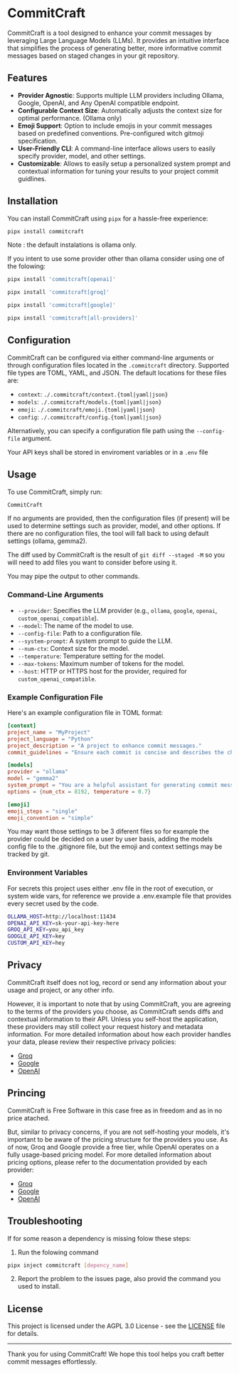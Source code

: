  # CommitCraft

CommitCraft is a tool designed to enhance your commit messages by leveraging Large Language Models (LLMs). It provides an intuitive interface that simplifies the process of generating better, more informative commit messages based on staged changes in your git repository.

## Features

- **Provider Agnostic**: Supports multiple LLM providers including Ollama, Google, OpenAI, and Any OpenAI compatible endpoint.
- **Configurable Context Size**: Automatically adjusts the context size for optimal performance. (Ollama only)
- **Emoji Support**: Option to include emojis in your commit messages based on predefined conventions. Pre-configured witch gitmoji specification.
- **User-Friendly CLI**: A command-line interface allows users to easily specify provider, model, and other settings.
- **Customizable**: Allows to easily setup a personalized system prompt and contextual information for tuning your results to your project commit guidlines.

## Installation

You can install CommitCraft using `pipx` for a hassle-free experience:

```bash
pipx install commitcraft
```
Note : the default instalations is ollama only.

If you intent to use some provider other than ollama consider using one of the folowing:

```bash
pipx install 'commitcraft[openai]'
```

```bash
pipx install 'commitcraft[groq]'
```

```bash
pipx install 'commitcraft[google]'
```

```bash
pipx install 'commitcraft[all-providers]'
```


## Configuration

CommitCraft can be configured via either command-line arguments or through configuration files located in the `.commitcraft` directory. Supported file types are TOML, YAML, and JSON. The default locations for these files are:

- `context`: `./.commitcraft/context.{toml|yaml|json}`
- `models`: `./.commitcraft/models.{toml|yaml|json}`
- `emoji`: `./.commitcraft/emoji.{toml|yaml|json}`
- `config`: `./.commitcraft/config.{toml|yaml|json}`

Alternatively, you can specify a configuration file path using the `--config-file` argument.

Your API keys shall be stored in enviroment variables or in a `.env` file

## Usage

To use CommitCraft, simply run:

```bash
CommitCraft
```

If no arguments are provided, then the configuration files (if present) will be used to determine settings such as provider, model, and other options. If there are no configuration files, the tool will fall back to using default settings (ollama, gemma2).

The diff used by CommitCraft is the result of `git diff --staged -M` so you will need to add files you want to consider before using it.

You may pipe the output to other commands.

### Command-Line Arguments

- `--provider`: Specifies the LLM provider (e.g., `ollama`, `google`, `openai`, `custom_openai_compatible`).
- `--model`: The name of the model to use.
- `--config-file`: Path to a configuration file.
- `--system-prompt`: A system prompt to guide the LLM.
- `--num-ctx`: Context size for the model.
- `--temperature`: Temperature setting for the model.
- `--max-tokens`: Maximum number of tokens for the model.
- `--host`: HTTP or HTTPS host for the provider, required for `custom_openai_compatible`.

### Example Configuration File

Here's an example configuration file in TOML format:

```toml
[context]
project_name = "MyProject"
project_language = "Python"
project_description = "A project to enhance commit messages."
commit_guidelines = "Ensure each commit is concise and describes the changes clearly."

[models]
provider = "ollama"
model = "gemma2"
system_prompt = "You are a helpful assistant for generating commit messages based on git diff."
options = {num_ctx = 8192, temperature = 0.7}

[emoji]
emoji_steps = "single"
emoji_convention = "simple"
```

You may want those settings to be 3 diferent files so for example the provider could be decided on a user by user basis, adding the models config file to the .gitignore file, but the emoji and context settings may be tracked by git.

### Environment Variables

For secrets this project uses either .env file in the root of execution, or system wide vars, for reference we provide a .env.example file that provides every secret used by the code.

```sh
OLLAMA_HOST=http://localhost:11434
OPENAI_API_KEY=sk-your-api-key-here
GROQ_API_KEY=you_api_key
GOOGLE_API_KEY=key
CUSTOM_API_KEY=hey
```


## Privacy

CommitCraft itself does not log, record or send any information about your usage and project, or any other info. 

However, it is important to note that by using CommitCraft, you are agreeing to the terms of the providers you choose, as CommitCraft sends diffs and contextual information to their API. Unless you self-host the application, these providers may still collect your request history and metadata information. For more detailed information about how each provider handles your data, please review their respective privacy policies:

- [Groq](https://groq.com/privacy-policy/)
- [Google](https://ai.google.dev/gemini-api/terms)
- [OpenAI](https://openai.com/policies/privacy-policy/)

## Princing

CommitCraft is Free Software in this case free as in freedom and as in no price atached.

But, similar to privacy concerns, if you are not self-hosting your models, it's important to be aware of the pricing structure for the providers you use. As of now, Groq and Google provide a free tier, while OpenAI operates on a fully usage-based pricing model. For more detailed information about pricing options, please refer to the documentation provided by each provider:

- [Groq](https://groq.com/pricing/)
- [Google](https://ai.google.dev/pricing)
- [OpenAI](https://openai.com/api/pricing/)

## Troubleshooting

If for some reason a dependency is missing folow these steps:

1. Run the folowing command 

```sh
pipx inject commitcraft [depency_name]
```

2. Report the problem to the issues page, also provid the command you used to install.


## License

This project is licensed under the AGPL 3.0 License - see the [LICENSE](LICENSE) file for details.

---

Thank you for using CommitCraft! We hope this tool helps you craft better commit messages effortlessly.